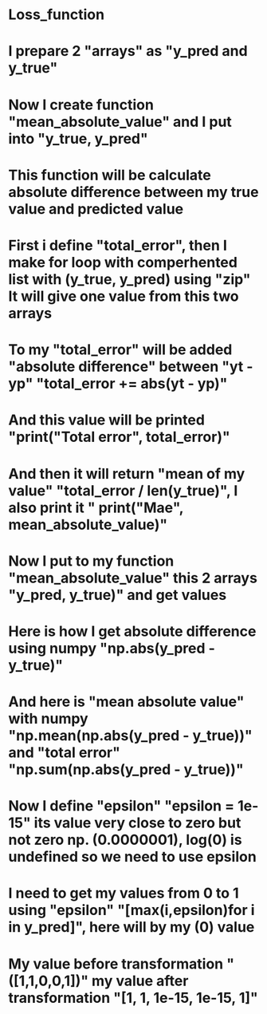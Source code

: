 # Loss_function
# I prepare 2 "arrays" as "y_pred and y_true" 
# Now I create function "mean_absolute_value" and I put into "y_true, y_pred"
# This function will be calculate absolute difference between my true value and predicted value
# First i define "total_error", then I make for loop with comperhented list with (y_true, y_pred) using "zip" It will give one value from this two arrays 
# To my "total_error" will be added "absolute difference" between "yt - yp" "total_error += abs(yt - yp)"
# And this value will be printed "print("Total error", total_error)" 
# And then it will return "mean of my value" "total_error / len(y_true)", I also print it " print("Mae", mean_absolute_value)"
# Now I put to my function "mean_absolute_value" this 2 arrays "y_pred, y_true)" and get values 
# Here is how I get absolute difference using numpy "np.abs(y_pred - y_true)"
# And here is "mean absolute value" with numpy "np.mean(np.abs(y_pred - y_true))" and "total error" "np.sum(np.abs(y_pred - y_true))"
# Now I define "epsilon" "epsilon = 1e-15" its value very close to zero but not zero np. (0.0000001), log(0) is undefined so we need to use epsilon
# I need to get my values from 0 to 1 using "epsilon" "[max(i,epsilon)for i in y_pred]", here will by my (0) value 
# My value before transformation "([1,1,0,0,1])" my value after transformation "[1, 1, 1e-15, 1e-15, 1]" 
